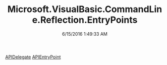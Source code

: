 ﻿---
title: Microsoft.VisualBasic.CommandLine.Reflection.EntryPoints
date: 6/15/2016 1:49:33 AM
---

[APIDelegate](T-Microsoft.VisualBasic.CommandLine.Reflection.EntryPoints.APIDelegate.html)
[APIEntryPoint](T-Microsoft.VisualBasic.CommandLine.Reflection.EntryPoints.APIEntryPoint.html)
